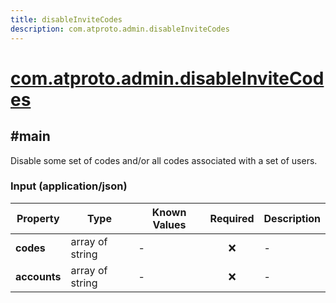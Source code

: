 ```yaml
---
title: disableInviteCodes
description: com.atproto.admin.disableInviteCodes
---
```


# [com.atproto.admin.disableInviteCodes](https://github.com/myConsciousness/atproto.dart/blob/main/lexicons/com/atproto/admin/disableInviteCodes.json)

## #main

Disable some set of codes and/or all codes associated with a set of users.

### Input (application/json)

| Property | Type | Known Values | Required | Description |
| --- | --- | --- | :---: | --- |
| **codes** | array of string | - | ❌ | - |
| **accounts** | array of string | - | ❌ | - |
